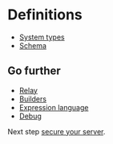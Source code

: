 Definitions
===========

* [System types](system-types/index.md)
* [Schema](schema.md)

Go further 
----------

* [Relay](relay/index.md)
* [Builders](builders/index.md)
* [Expression language](expression-language.md)
* [Debug](debug/index.md)

Next step [secure your server](../security/index.md).
